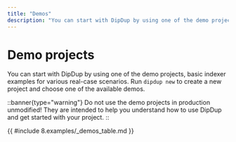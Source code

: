 ```yaml
---
title: "Demos"
description: "You can start with DipDup by using one of the demo projects, basic indexer examples for various real-case scenarios. Run `dipdup new` to create a new project and choose one of the available demos."
---
```


# Demo projects

You can start with DipDup by using one of the demo projects, basic indexer examples for various real-case scenarios. Run `dipdup new` to create a new project and choose one of the available demos.

::banner{type="warning"}
Do not use the demo projects in production unmodified! They are intended to help you understand how to use DipDup and get started with your project.
::

{{ #include 8.examples/_demos_table.md }}
